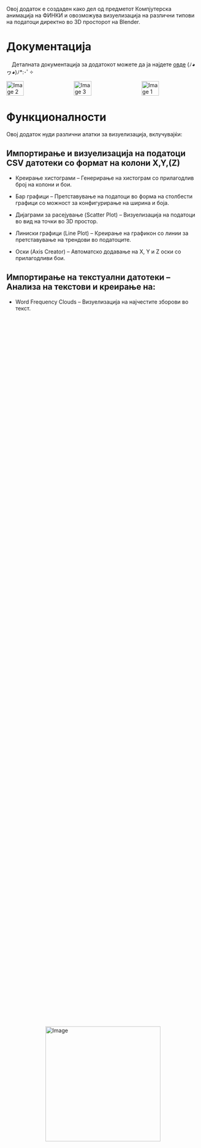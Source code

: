 Овој додаток е создаден како дел од предметот Компјутерска анимација на ФИНКИ и овозможува визуелизација на различни типови на податоци директно во 3D просторот на Blender. 
# Документација
&emsp;Деталната документација за додатокот можете да ја најдете <a href="https://github.com/marijagjorgjieva/DataVisualizationBlender/wiki">овде</a> (ﾉ◕ヮ◕)ﾉ*:･ﾟ✧
<div style="display: flex; justify-content: space-between; align-items: center;">
        <img src="https://github.com/user-attachments/assets/e4e90dc1-f672-4736-b8a8-7395c8dee8a2" alt="Image 2" style="width: 30%; height: auto;">
        <img src="https://github.com/user-attachments/assets/351448e5-6c5b-47e5-99d8-8c6fe37d5639" alt="Image 3" style="width: 30%; height: auto;">
                <img src="https://github.com/user-attachments/assets/4d79fd76-05fe-4212-8130-cb4641334f28" alt="Image 1" style="width: 30%; height: auto;">

</div>

# Функционалности

Овој додаток нуди различни алатки за визуелизација, вклучувајќи:
## Импортирање и визуелизација на податоци CSV датотеки со формат на колони X,Y,(Z)

* Креирање хистограми – Генерирање на хистограм со прилагодлив број на колони и бои.

* Бар графици – Претставување на податоци во форма на столбести графици со можност за конфигурирање на ширина и боја.

* Дијаграми за расејување (Scatter Plot) – Визуелизација на податоци во вид на точки во 3D простор.

* Линиски графици (Line Plot) – Креирање на графикон со линии за претставување на трендови во податоците.

* Оски (Axis Creator) – Автоматско додавање на X, Y и Z оски со прилагодливи бои.

## Импортирање на текстуални датотеки – Анализа на текстови и креирање на:

* Word Frequency Clouds – Визуелизација на најчестите зборови во текст.
<div style="width: 100%; height: 100vh; display: flex; justify-content: center; align-items: center;">
    <img src="https://github.com/user-attachments/assets/85995e61-375a-4b11-bf9e-362ea227567b" alt="Image" style="width: 300px;">
</div>
* TF-IDF Word Clouds – Прикажување на најрелевантните зборови базирано на TF-IDF алгоритам.

* Topic Modeling Clouds – Генерирање облаци на зборови базирани на теми извлечени со Latent Dirichlet Allocation (LDA).

# Инсталација

Превземете го додатокот од официјалниот GitHub репозиториум.

Отворете го Blender и одете во Edit > Preferences > Add-ons.

Кликнете на Install и изберете го .zip фајлот на додатокот.

Активирајте го додатокот со означување на чекбоксот.
За користење на дел од алатките за визуелизација на текстуалните фајлови потребно е да ја инсталирате библиотеката scikit-learn во околината на Blender.

# Упатство за користење

1. Додавање на графикон

Откако додатокот е активиран, во 3D Viewport, притиснете N за да го отворите Sidebar.

Изберете ја Data Visualization табот.

Изберете го типот на графикон и внесете ги потребните податоци.

2. Уредување на графикон

Користете го панелот за подесувања за промена на бои, големини и распоред на елементите.

3. Експортирање

Можете да го зачувате финалниот графикон како .blend фајл или да го рендерирате како слика/анимација.
<br><br>

<img src="https://user-images.githubusercontent.com/82838042/177052296-0b90e46b-1859-4222-9386-d6936a976aff.gif" alt="Customize" align="right" width="150"/> <br /><br/>

